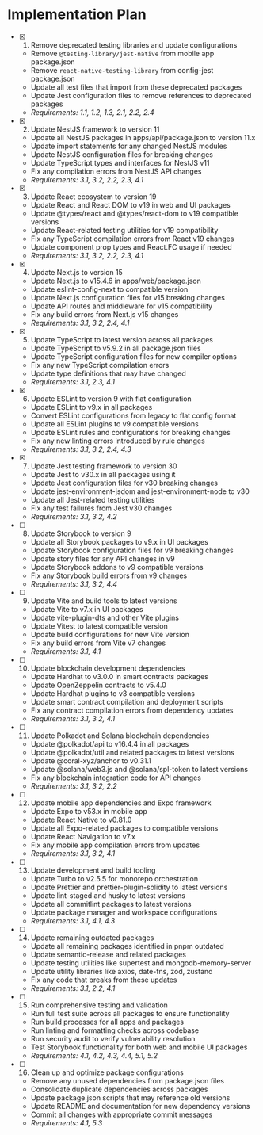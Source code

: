 # Implementation Plan

- [x] 1. Remove deprecated testing libraries and update configurations
  - Remove `@testing-library/jest-native` from mobile app package.json
  - Remove `react-native-testing-library` from config-jest package.json
  - Update all test files that import from these deprecated packages
  - Update Jest configuration files to remove references to deprecated packages
  - _Requirements: 1.1, 1.2, 1.3, 2.1, 2.2, 2.4_

- [x] 2. Update NestJS framework to version 11
  - Update all NestJS packages in apps/api/package.json to version 11.x
  - Update import statements for any changed NestJS modules
  - Update NestJS configuration files for breaking changes
  - Update TypeScript types and interfaces for NestJS v11
  - Fix any compilation errors from NestJS API changes
  - _Requirements: 3.1, 3.2, 2.2, 2.3, 4.1_

- [x] 3. Update React ecosystem to version 19
  - Update React and React DOM to v19 in web and UI packages
  - Update @types/react and @types/react-dom to v19 compatible versions
  - Update React-related testing utilities for v19 compatibility
  - Fix any TypeScript compilation errors from React v19 changes
  - Update component prop types and React.FC usage if needed
  - _Requirements: 3.1, 3.2, 2.2, 2.3, 4.1_

- [x] 4. Update Next.js to version 15
  - Update Next.js to v15.4.6 in apps/web/package.json
  - Update eslint-config-next to compatible version
  - Update Next.js configuration files for v15 breaking changes
  - Update API routes and middleware for v15 compatibility
  - Fix any build errors from Next.js v15 changes
  - _Requirements: 3.1, 3.2, 2.4, 4.1_

- [x] 5. Update TypeScript to latest version across all packages
  - Update TypeScript to v5.9.2 in all package.json files
  - Update TypeScript configuration files for new compiler options
  - Fix any new TypeScript compilation errors
  - Update type definitions that may have changed
  - _Requirements: 3.1, 2.3, 4.1_

- [x] 6. Update ESLint to version 9 with flat configuration
  - Update ESLint to v9.x in all packages
  - Convert ESLint configurations from legacy to flat config format
  - Update all ESLint plugins to v9 compatible versions
  - Update ESLint rules and configurations for breaking changes
  - Fix any new linting errors introduced by rule changes
  - _Requirements: 3.1, 3.2, 2.4, 4.3_

- [x] 7. Update Jest testing framework to version 30
  - Update Jest to v30.x in all packages using it
  - Update Jest configuration files for v30 breaking changes
  - Update jest-environment-jsdom and jest-environment-node to v30
  - Update all Jest-related testing utilities
  - Fix any test failures from Jest v30 changes
  - _Requirements: 3.1, 3.2, 4.2_

- [ ] 8. Update Storybook to version 9
  - Update all Storybook packages to v9.x in UI packages
  - Update Storybook configuration files for v9 breaking changes
  - Update story files for any API changes in v9
  - Update Storybook addons to v9 compatible versions
  - Fix any Storybook build errors from v9 changes
  - _Requirements: 3.1, 3.2, 4.4_

- [ ] 9. Update Vite and build tools to latest versions
  - Update Vite to v7.x in UI packages
  - Update vite-plugin-dts and other Vite plugins
  - Update Vitest to latest compatible version
  - Update build configurations for new Vite version
  - Fix any build errors from Vite v7 changes
  - _Requirements: 3.1, 4.1_

- [ ] 10. Update blockchain development dependencies
  - Update Hardhat to v3.0.0 in smart contracts packages
  - Update OpenZeppelin contracts to v5.4.0
  - Update Hardhat plugins to v3 compatible versions
  - Update smart contract compilation and deployment scripts
  - Fix any contract compilation errors from dependency updates
  - _Requirements: 3.1, 3.2, 4.1_

- [ ] 11. Update Polkadot and Solana blockchain dependencies
  - Update @polkadot/api to v16.4.4 in all packages
  - Update @polkadot/util and related packages to latest versions
  - Update @coral-xyz/anchor to v0.31.1
  - Update @solana/web3.js and @solana/spl-token to latest versions
  - Fix any blockchain integration code for API changes
  - _Requirements: 3.1, 3.2, 2.2_

- [ ] 12. Update mobile app dependencies and Expo framework
  - Update Expo to v53.x in mobile app
  - Update React Native to v0.81.0
  - Update all Expo-related packages to compatible versions
  - Update React Navigation to v7.x
  - Fix any mobile app compilation errors from updates
  - _Requirements: 3.1, 3.2, 4.1_

- [ ] 13. Update development and build tooling
  - Update Turbo to v2.5.5 for monorepo orchestration
  - Update Prettier and prettier-plugin-solidity to latest versions
  - Update lint-staged and husky to latest versions
  - Update all commitlint packages to latest versions
  - Update package manager and workspace configurations
  - _Requirements: 3.1, 4.1, 4.3_

- [ ] 14. Update remaining outdated packages
  - Update all remaining packages identified in pnpm outdated
  - Update semantic-release and related packages
  - Update testing utilities like supertest and mongodb-memory-server
  - Update utility libraries like axios, date-fns, zod, zustand
  - Fix any code that breaks from these updates
  - _Requirements: 3.1, 2.2, 4.1_

- [ ] 15. Run comprehensive testing and validation
  - Run full test suite across all packages to ensure functionality
  - Run build processes for all apps and packages
  - Run linting and formatting checks across codebase
  - Run security audit to verify vulnerability resolution
  - Test Storybook functionality for both web and mobile UI packages
  - _Requirements: 4.1, 4.2, 4.3, 4.4, 5.1, 5.2_

- [ ] 16. Clean up and optimize package configurations
  - Remove any unused dependencies from package.json files
  - Consolidate duplicate dependencies across packages
  - Update package.json scripts that may reference old versions
  - Update README and documentation for new dependency versions
  - Commit all changes with appropriate commit messages
  - _Requirements: 4.1, 5.3_
